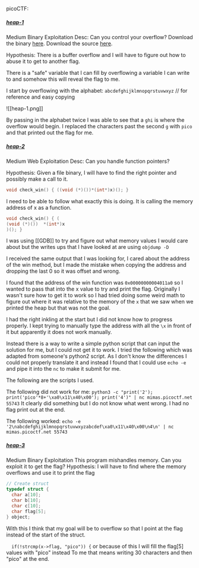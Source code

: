 picoCTF:
##### [heap-1]()
Medium
Binary Exploitation
Desc: Can you control your overflow? Download the binary [here](https://artifacts.picoctf.net/c_tethys/3/chall). Download the source [here](https://artifacts.picoctf.net/c_tethys/3/chall.c).

Hypothesis: There is a buffer overflow and I will have to figure out how to abuse it to get to another flag.

There is a "safe" variable that I can fill by overflowing a variable I can write to and somehow this will reveal the flag to me.

I start by overflowing with the alphabet:
`abcdefghijklmnopqrstuvwxyz` // for reference and easy copying


![[heap-1.png]]

By passing in the alphabet twice I was able to see that a `ghi` is where the overflow would begin. I replaced the characters past the second `g` with `pico` and that printed out the flag for me.

##### [heap-2]()
Medium
Web Exploitation
Desc: Can you handle function pointers?

Hypothesis: Given a file binary, I will have to find the right pointer and possibly make a call to it.

```C
void check_win() { ((void (*)())*(int*)x)(); }
```
I need to be able to follow what exactly this is doing. It is calling the memory address of x as a function.

```C
void check_win() { (
(void (*)())  *(int*)x 
)(); }
```

I was using [[GDB]] to try and figure out what memory values I would care about but the writes ups that I have looked at are using `objdump -D`

I received the same output that I was looking for, I cared about the address of the win method, but I made the mistake when copying the address and dropping the last 0 so it was offset and wrong.

I found that the address of the win function was `0x00000000004011a0` so I wanted to pass that into the x value to try and print the flag. 
Originally I wasn't sure how to get it to work so I had tried doing some weird math to figure out where it was relative to the memory of the `x` that we saw when we printed the heap but that was not the goal.

I had the right inkling at the start but I did not know how to progress properly. I kept trying to manually type the address with all the `\x` in front of it but apparently it does not work manually.

Instead there is a way to write a simple python script that can input the solution for me, but I could not get it to work. I tried the following which was adapted from someone's python2 script. As I don't know the differences I could not properly translate it and instead I found that I could use `echo -e` and pipe it into the `nc` to make it submit for me.

The following are the scripts I used.

The following did not work for me:
`python3 -c "print('2'); print('pico'*8+'\xa0\x11\x40\x00'); print('4')" | nc mimas.picoctf.net 55743`
It clearly did something but I do not know what went wrong. I had no flag print out at the end.

The following worked:
`echo -e '2\nabcdefghijklmnopqrstuvwxyzabcdef\xa0\x11\x40\x00\n4\n' | nc mimas.picoctf.net 55743`


##### [heap-3](https://play.picoctf.org/practice/challenge/440?assigned=0&category=6&difficulty=2&page=1)
Medium
Binary Exploitation
This program mishandles memory. Can you exploit it to get the flag?
Hypothesis: I will have to find where the memory overflows and use it to print the flag

```c
// Create struct
typedef struct {
  char a[10];
  char b[10];
  char c[10];
  char flag[5];
} object;
```

With this I think that my goal will be to overflow so that I point at the flag instead of the start of the struct.

`  if(!strcmp(x->flag, "pico")) {`
or because of this I will fill the flag[5] values with "pico" instead
To me that means writing 30 characters and then "pico" at the end.
